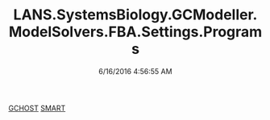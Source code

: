 ﻿---
title: LANS.SystemsBiology.GCModeller.ModelSolvers.FBA.Settings.Programs
date: 6/16/2016 4:56:55 AM
---

[GCHOST](T-LANS.SystemsBiology.GCModeller.ModelSolvers.FBA.Settings.Programs.GCHOST.html)
[SMART](T-LANS.SystemsBiology.GCModeller.ModelSolvers.FBA.Settings.Programs.SMART.html)
